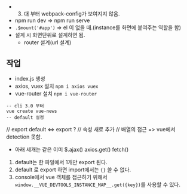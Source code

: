 #

* 3. 대 부터 webpack-config가 보여지지 않음.
* npm run dev => npm run serve
* `.$mount('#app')` => el 이 없을 때.(instance를 화면에 붙여주는 역할을 함)
* 설계 시 화면단위로 설계하면 됨.
    * router 설계(url 설계)


## 작업
* index.js 생성
* axios, vuex 설치 `npm i axios vuex`
* vue-router 설치 `npm i vue-router`
```
-- cli 3.0 부터
vue create vue-news
-- default 설정
```



// export default <=> export ? 
// 속성 새로 추가
// 배열의 접근 => vue에서 detection 못함.
* 아래 세개는 같은 이미
$.ajax()
axios.get()
fetch()





1. default는 한 파일에서 1개만 export 된다.
2. default 로 export 하면 import에서는 `{}` 쓸 수 없다.
3. console에서 vue 객체를 접근하기 위해서 `window.__VUE_DEVTOOLS_INSTANCE_MAP__.get({key})`를 사용할 수 있다.